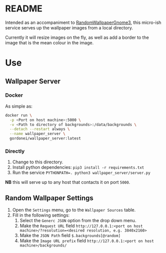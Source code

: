 # README
Intended as an accompaniment to [RandomWallpaperGnome3](https://github.com/ifl0w/RandomWallpaperGnome3), this micro-ish
service serves up the wallpaper images from a local directory.

Currently it will resize images on the fly, as well as add a border to the image that is the mean colour in the image.

# Use
## Wallpaper Server
### Docker
As simple as:
```bash
docker run \
  -p <Port on host machine>:5000 \
  -v <Path to directory of backgrounds>:/data/backgrounds \
  --detach --restart always \
  --name wallpaper_server \
  gordonei/wallpaper_server:latest
```
### Directly
1. Change to this directory.
2. Install python dependencies: `pip3 install -r requirements.txt`
3. Run the service `PYTHONPATH=. python3 wallpaper_server/server.py`

**NB** this will serve up to any host that contacts it on port `5000`.

## Random Wallpaper Settings
1. Open the `Settings` menu, go to the `Wallpaper Sources` table.
2. Fill in the following settings:
    1. Select the `Generc JSON` option from the drop down menu.
    2. Make the `Request URL` field `http://127.0.0.1:<port on host machine>/?resolution=<desired resolution, e.g. 3840x2160>`
    3. Make the `JSON Path` field `$.backgrounds[@random]`
    4. Make the `Image URL prefix` field `http://127.0.0.1:<port on host machine>/backgrounds/`